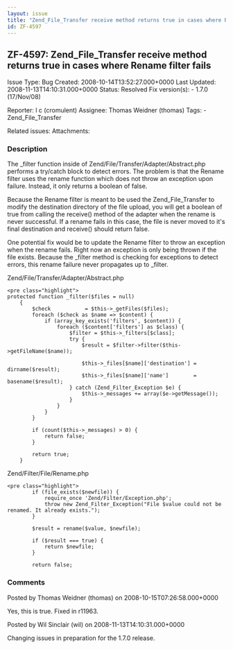 ```yaml
---
layout: issue
title: "Zend_File_Transfer receive method returns true in cases where Rename filter fails"
id: ZF-4597
---
```


ZF-4597: Zend\_File\_Transfer receive method returns true in cases where Rename filter fails
--------------------------------------------------------------------------------------------

 Issue Type: Bug Created: 2008-10-14T13:52:27.000+0000 Last Updated: 2008-11-13T14:10:31.000+0000 Status: Resolved Fix version(s): - 1.7.0 (17/Nov/08)
 
 Reporter:  l c (cromulent)  Assignee:  Thomas Weidner (thomas)  Tags: - Zend\_File\_Transfer
 
 Related issues: 
 Attachments: 
### Description

The \_filter function inside of Zend/File/Transfer/Adapter/Abstract.php performs a try/catch block to detect errors. The problem is that the Rename filter uses the rename function which does not throw an exception upon failure. Instead, it only returns a boolean of false.

Because the Rename filter is meant to be used the Zend\_File\_Transfer to modify the destination directory of the file upload, you will get a boolean of true from calling the receive() method of the adapter when the rename is never successful. If a rename fails in this case, the file is never moved to it's final destination and receive() should return false.

One potential fix would be to update the Rename filter to throw an exception when the rename fails. Right now an exception is only being thrown if the file exists. Because the \_filter method is checking for exceptions to detect errors, this rename failure never propagates up to \_filter.

Zend/File/Transfer/Adapter/Abstract.php

 
    <pre class="highlight">
    protected function _filter($files = null)
        {
            $check           = $this->_getFiles($files);
            foreach ($check as $name => $content) {
                if (array_key_exists('filters', $content)) {
                    foreach ($content['filters'] as $class) {
                        $filter = $this->_filters[$class];
                        try {
                            $result = $filter->filter($this->getFileName($name));
    
                            $this->_files[$name]['destination'] = dirname($result);
                            $this->_files[$name]['name']        = basename($result);
                        } catch (Zend_Filter_Exception $e) {
                            $this->_messages += array($e->getMessage());
                        }
                    }
                }
            }
    
            if (count($this->_messages) > 0) {
                return false;
            }
    
            return true;
        }


Zend/Filter/File/Rename.php

 
    <pre class="highlight">
            if (file_exists($newfile)) {
                require_once 'Zend/Filter/Exception.php';
                throw new Zend_Filter_Exception("File $value could not be renamed. It already exists.");
            }
    
            $result = rename($value, $newfile);
    
            if ($result === true) {
                return $newfile;
            }
    
            return false;


 

 

### Comments

Posted by Thomas Weidner (thomas) on 2008-10-15T07:26:58.000+0000

Yes, this is true. Fixed in r11963.

 

 

Posted by Wil Sinclair (wil) on 2008-11-13T14:10:31.000+0000

Changing issues in preparation for the 1.7.0 release.

 

 